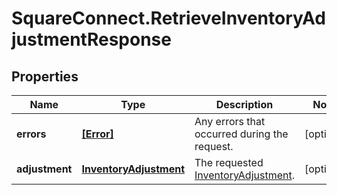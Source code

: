 # SquareConnect.RetrieveInventoryAdjustmentResponse

## Properties
Name | Type | Description | Notes
------------ | ------------- | ------------- | -------------
**errors** | [**[Error]**](Error.md) | Any errors that occurred during the request. | [optional] 
**adjustment** | [**InventoryAdjustment**](InventoryAdjustment.md) | The requested [InventoryAdjustment](#type-inventoryadjustment). | [optional] 


